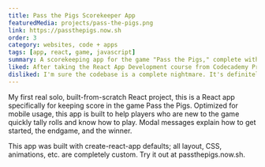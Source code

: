 ```yaml
---
title: Pass the Pigs Scorekeeper App
featuredMedia: projects/pass-the-pigs.png
link: https://passthepigs.now.sh
order: 3
category: websites, code + apps
tags: [app, react, game, javascript]
summary: A scorekeeping app for the game "Pass the Pigs," complete with activity log and modal prompts.
liked: After taking the React App Development course from Codecademy Pro, this was the first thing I built to keep my skills sharp, and I think for being my very first ever built-from-scratch web app, this was a pretty good success.
disliked: I'm sure the codebase is a complete nightmare. It's definitely not at all accessible as it should be. This project needed Redux (or some kind of state management) very badly but I never reached for it.
---
```


My first real solo, built-from-scratch React project, this is a React app specifically for keeping score in the game Pass the Pigs. Optimized for mobile usage, this app is built to help players who are new to the game quickly tally rolls and know how to play. Modal messages explain how to get started, the endgame, and the winner.

This app was built with create-react-app defaults; all layout, CSS, animations, etc. are completely custom. Try it out at passthepigs.now.sh.
